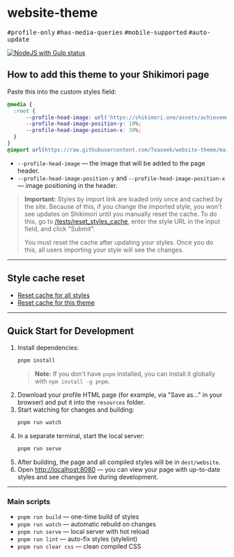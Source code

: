 # website-theme
<p>
  <kbd>#profile-only</kbd>
  <kbd>#has-media-queries</kbd>
  <kbd>#mobile-supported</kbd>
  <kbd>#auto-update</kbd>
</p>
<a href="https://github.com/Teaseek/website-theme/actions/workflows/npm-gulp.yml">
<img src="https://github.com/Teaseek/website-theme/actions/workflows/npm-gulp.yml/badge.svg?event=push" alt="NodeJS with Gulp status"/>
</a>

## How to add this theme to your Shikimori page

Paste this into the custom styles field:
```css
@media {
  :root {
      --profile-head-image: url('https://shikimori.one/assets/achievements/anime/animelist_6.jpg');
      --profile-head-image-position-y: 10%;
      --profile-head-image-position-x: 30%;
  }
}
@import url(https://raw.githubusercontent.com/Teaseek/website-theme/main/style/css/style.min.css);
```
- `--profile-head-image` — the image that will be added to the page header.
- `--profile-head-image-position-y` and `--profile-head-image-position-x` — image positioning in the header.

> **Important:**
> Styles by import link are loaded only once and cached by the site. Because of this, if you change the imported style, you won't see updates on Shikimori until you manually reset the cache. To do this, go to [/tests/reset_styles_cache](https://shikimori.one/tests/reset_styles_cache), enter the style URL in the input field, and click "Submit".
>
> You must reset the cache after updating your styles. Once you do this, all users importing your style will see the changes.

---

## Style cache reset
- [Reset cache for all styles](https://shikimori.one/tests/reset_styles_cache/)
- [Reset cache for this theme](https://shikimori.one/tests/reset_styles_cache?url=https%3A%2F%2Fraw.githubusercontent.com%2FTeaseek%2Fwebsite-theme%2Fmain%2Fstyle%2Fcss%2Fstyle.min.css)

---

## Quick Start for Development

1. Install dependencies:
   ```bash
   pnpm install
   ```
   > **Note:** If you don't have `pnpm` installed, you can install it globally with `npm install -g pnpm`.
2. Download your profile HTML page (for example, via "Save as..." in your browser) and put it into the `resources` folder.
3. Start watching for changes and building:
   ```bash
   pnpm run watch
   ```
4. In a separate terminal, start the local server:
   ```bash
   pnpm run serve
   ```
5. After building, the page and all compiled styles will be in `dest/website`.
6. Open [http://localhost:8080](http://localhost:8080) — you can view your page with up-to-date styles and see changes live during development.

---

### Main scripts
- `pnpm run build` — one-time build of styles
- `pnpm run watch` — automatic rebuild on changes
- `pnpm run serve` — local server with hot reload
- `pnpm run lint` — auto-fix styles (stylelint)
- `pnpm run clear css` — clean compiled CSS
